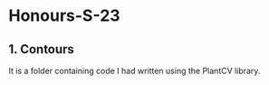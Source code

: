 # Honours-S-23

## 1. Contours
It is a folder containing code I had written using the PlantCV library.
